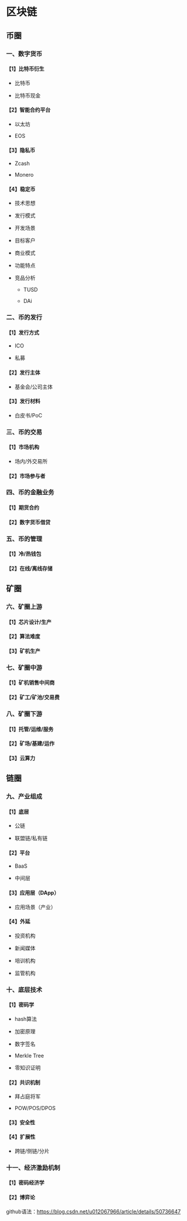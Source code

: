 # 区块链

## 币圈

### 一、数字货币

#### 【1】比特币衍生

* 比特币

* 比特币现金
  
#### 【2】智能合约平台

* 以太坊

* EOS

#### 【3】隐私币

* Zcash

* Monero

#### 【4】稳定币

* 技术思想

* 发行模式

* 开发场景

* 目标客户

* 商业模式

* 功能特点

* 竞品分析

  * TUSD
  
  * DAi

### 二、币的发行

#### 【1】发行方式

* ICO

* 私募
  
#### 【2】发行主体

* 基金会/公司主体
  
#### 【3】发行材料

* 白皮书/PoC

### 三、币的交易

#### 【1】市场机构

* 场内/外交易所

#### 【2】市场参与者

### 四、币的金融业务

#### 【1】期货合约

#### 【2】数字货币借贷

### 五、币的管理

#### 【1】冷/热钱包

#### 【2】在线/离线存储

## 矿圈

### 六、矿圈上游

#### 【1】芯片设计/生产

#### 【2】算法难度
  
#### 【3】矿机生产
  
### 七、矿圈中游

#### 【1】矿机销售中间商
  
#### 【2】矿工/矿池/交易费
  
### 八、矿圈下游

#### 【1】托管/运维/服务
  
#### 【2】矿场/基建/运作
  
#### 【3】云算力

## 链圈

### 九、产业组成

#### 【1】底层

* 公链

* 联盟链/私有链
 
#### 【2】平台

* BaaS

* 中间层
 
#### 【3】应用层（DApp）

* 应用场景（产业）

#### 【4】外延

* 投资机构

* 新闻媒体

* 培训机构

* 监管机构

### 十、底层技术

#### 【1】密码学

* hash算法

* 加密原理

* 数字签名

* Merkle Tree

* 零知识证明
 
#### 【2】共识机制

* 拜占庭将军

* POW/POS/DPOS

#### 【3】安全性

#### 【4】扩展性

* 跨链/侧链/分片
 
### 十一、经济激励机制

#### 【1】密码经济学
 
#### 【2】博弈论


github语法：https://blog.csdn.net/u012067966/article/details/50736647
